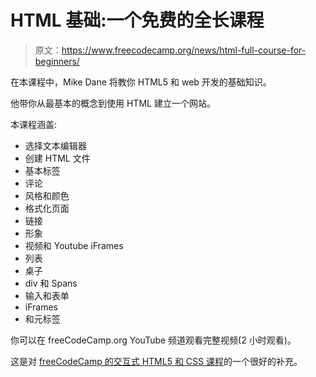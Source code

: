 # HTML 基础:一个免费的全长课程

> 原文：<https://www.freecodecamp.org/news/html-full-course-for-beginners/>

在本课程中，Mike Dane 将教你 HTML5 和 web 开发的基础知识。

他带你从最基本的概念到使用 HTML 建立一个网站。

本课程涵盖:

*   选择文本编辑器
*   创建 HTML 文件
*   基本标签
*   评论
*   风格和颜色
*   格式化页面
*   链接
*   形象
*   视频和 Youtube iFrames
*   列表
*   桌子
*   div 和 Spans
*   输入和表单
*   iFrames
*   和元标签

你可以在 freeCodeCamp.org YouTube 频道观看完整视频(2 小时观看)。‌

这是对 [freeCodeCamp 的交互式 HTML5 和 CSS 课程](https://learn.freecodecamp.org/responsive-web-design/basic-html-and-html5)的一个很好的补充。